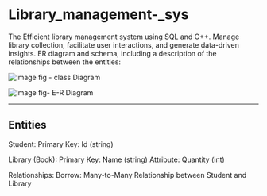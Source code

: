 # Library_management-_sys
The Efficient library management system using SQL and C++. Manage library collection, facilitate user interactions, and generate data-driven insights.
ER diagram and schema, including a description of the relationships between the entities:

![image](https://github.com/KRISH7706/Library_management-_sys/assets/92157939/6653d486-10de-4bc8-b559-27e9b8ce6083)
fig - class Diagram

![image](https://github.com/KRISH7706/Library_management-_sys/assets/92157939/b4b8c82c-9e9f-4ad9-b99d-7bbebf920437)
fig- E-R Diagram 

----------
Entities
----------
Student:
Primary Key: Id (string)

Library (Book):
Primary Key: Name (string)
Attribute: Quantity (int)


Relationships:
Borrow: Many-to-Many Relationship between Student and Library


